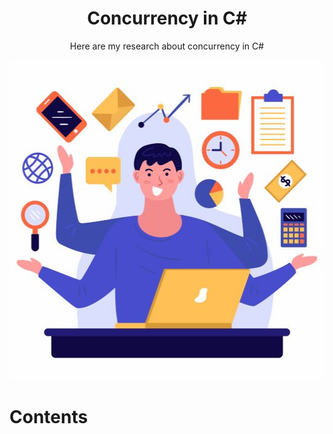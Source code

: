 <h1 align="center">
    Concurrency in C#
</h1>
<p align="center">
    Here are my research about concurrency in C#
</p>
<p align="center">
    <img src="./Concurrency%20512x512.jpg" width="512" height="512" />
</p>

# Contents
